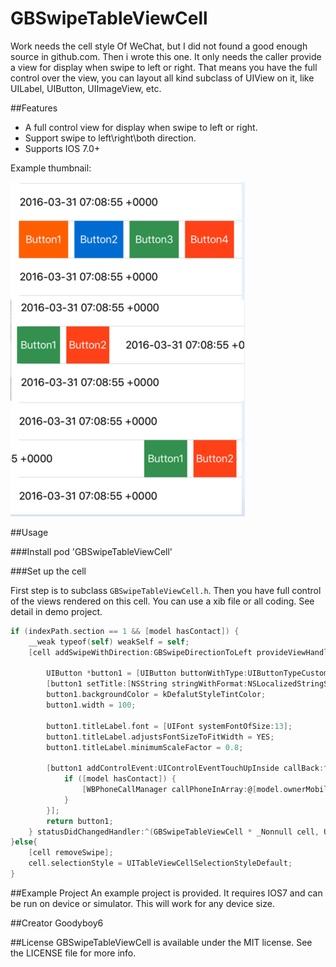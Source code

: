 GBSwipeTableViewCell
===========

Work needs the cell style Of WeChat, but I did not found a good enough source in github.com. Then i wrote this one.
It only needs the caller provide a view for display when swipe to left or right. That means you have the full control over the view, you can layout all kind subclass of UIView on it,  like UILabel, UIButton, UIImageView, etc.

##Features
* A full control view for display when swipe to left or right.
* Support swipe to left\right\both direction. 
* Supports IOS 7.0+

Example thumbnail:

![image](https://github.com/goodyboy6/GBSwipeTableViewCell/blob/master/snatshot.png)

##Usage

###Install
pod 'GBSwipeTableViewCell'

###Set up the cell

First step is to subclass `GBSwipeTableViewCell.h`. Then you have full control of the views rendered on this cell. 
You can use a xib file or all coding. See detail in demo project.
```objective-c
if (indexPath.section == 1 && [model hasContact]) {
    __weak typeof(self) weakSelf = self;
    [cell addSwipeWithDirection:GBSwipeDirectionToLeft provideViewHandler:^UIView * _Nonnull(GBSwipeTableViewCell * _Nonnull c) {
        
        UIButton *button1 = [UIButton buttonWithType:UIButtonTypeCustom];
        [button1 setTitle:[NSString stringWithFormat:NSLocalizedStringSearch(@"search.result.contact.ower", @"联系%@"), model.ownerName] forState:UIControlStateNormal];
        button1.backgroundColor = kDefalutStyleTintColor;
        button1.width = 100;
        
        button1.titleLabel.font = [UIFont systemFontOfSize:13];
        button1.titleLabel.adjustsFontSizeToFitWidth = YES;
        button1.titleLabel.minimumScaleFactor = 0.8;
        
        [button1 addControlEvent:UIControlEventTouchUpInside callBack:^(UIButton * _Nonnull b) {
            if ([model hasContact]) {
                [WBPhoneCallManager callPhoneInArray:@[model.ownerMobile] inView:weakSelf.view editHandler:NULL];
            }
        }];
        return button1;
    } statusDidChangedHandler:^(GBSwipeTableViewCell * _Nonnull cell, UIView * _Nonnull viewThatProvided) { }];
}else{
    [cell removeSwipe];
    cell.selectionStyle = UITableViewCellSelectionStyleDefault;
}
```
##Example Project
An example project is provided. It requires IOS7 and can be run on device or simulator. This will work for any device size. 

##Creator
Goodyboy6

##License
GBSwipeTableViewCell is available under the MIT license. See the LICENSE file for more info.

